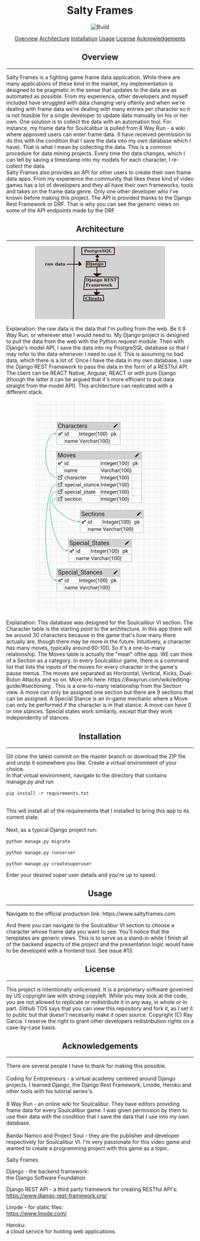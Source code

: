 <h1 align="center">Salty Frames</h1>
<p align="center">
    <img src="https://img.shields.io/github/issues/RayGar7/SaltyFramesAPI" alt="Build">
</p>
<p align="center">
    <a href="#overview">Overview</a>
    <a href="#architecture">Architecture</a>
    <a href="#installation">Installation</a>
    <a href="#usage">Usage</a>
    <a href="#license">License</a>
    <a href="#acknowledgements">Acknowledgements</a>
</p>

<h2 align="center">Overview</h2>
<hr>
<p>Salty Frames is a fighting game frame data application. While there are many applications of these kind in the market, my implementation is designed to be pragmatic in the sense that updates to the data are as automated as possible. From my experience, other developers and myself included have struggled with data changing very oftenly and when we're dealing with frame data we're dealing with many entries per character so it is not feasible for a single developer to update data manually on his or her own. One solution is to collect the data with an automation tool. For instance, my frame data for Soulcalibur is pulled from 8 Way Run - a wiki where approved users can enter frame data. (I have received permission to do this with the condition that I save the data into my own database which I have). That is what I mean by collecting the data. This is a common procedure for data mining projects. Every time the data changes, which I can tell by saving a timestamp into my models for each character, I re-collect the data. <br> Salty Frames also provides an API for other users to create their own frame data apps. From my experience the community that likes these kind of video games has a lot of developers and they all have their own frameworks, tools and takes on the frame data genre. Only one other developer who I've known before making this project. The API is provided thanks to the Django Rest Framework or DRF. That is why you can see the generic views on some of the API endpoints made by the DRF.
</p>

<h2 align="center">Architecture</h2>
<hr>
<p align="center">
<img src="architecture-diagram.jpg" width="350" title="hover text">
</p>
<p>Explanation: the raw data is the data that I'm pulling from the web. Be it 8 Way Run, or wherever else I would need to. My Django project is designed to pull the data from the web with the Python request module. Then with Django's model API, I save the data into my PostgreSQL database so that I may refer to the data whenever I need to use it. This is assuming no bad data, which there is a lot of. Once I have the data in my own database, I use the Django REST Framework to pass the data in the form of a RESTful API. The client can be REACT Native, Angular, REACT or with pure Django (though the latter it can be argued that it's more efficient to pull data straight from the model API). This architecture can replicated with a different stack.</p>
<p align="center">
<img src="db_design.png" width="350" title="hover text">
</p>
<p>Explanation: This database was designed for the Soulcalibur VI section. The Character table is the starting point to the architecture. In this app there will be around 30 characters because in the game that's how many there actually are, though there may be more in the future. Intuitively, a character has many moves, typically around 60-100. So it's a one-to-many relationship. The Moves table is actually the "meat" ofthe app. WE can think of a Section as a category. In every Soulcalibur game, there is a command list that lists the inputs of the moves for every character in the game's pause menus. The moves are separated as Horizontal, Vertical, Kicks, Dual-Buton Attacks and so on. More info here: https://8wayrun.com/wiki/editing-guide/#sectioning . This is a one-to-many relationship from the Section view. A move can only be assigned one section but there are 9 sections that can be assigned. A Special Stance is an in-game mechanic where a Move can only be performed if the character is in that stance. A move can have 0 or one stances. Special states work similarily, except that they work independently of stances.</p>

<h2 align="center">Installation</h2>
<hr>
Git clone the latest commit on the master branch or download the ZIP file and unzip it somewhere you like. Create a virtual environment of your choice. <br>In that virtual environment, navigate to the directory that contains manage.py and run

```
pip install -r requirements.txt
```

<br>This will install all of the requirements that I installed to bring this app to its current state. <br><br>Next, as a typical Django project run:

```
python manage.py migrate
```

```
python manage.py runserver
```

```
python manage.py createsuperuser
```

Enter your desired super user details and you're up to speed.

<h2 align="center">Usage</h2>
<hr>
Navigate to the official production link:
https://www.saltyframes.com

And there you can navigate to the Soulcalibur VI section to choose a character whose frame data you want to see. You'll notice that the templates are generic views. This is to serve as a stand-in while I finish all of the backend aspects of the project and the presentation logic would have to be developed with a frontend tool. See issue #13.


<h2 align="center">License</h2>
<hr>
<p>
This project is intentionally unlicensed. It is a proprietary software governed by US copyright law with strong copyleft. While you may look at the code, you are not allowed to replicate or redistribute it in any way, in whole or in part. Github TOS says that you can view this repository and fork it, as I set it to public but that doesn't necesarily make it open source. Copyright (C) Ray Garcia. I reserve the right to grant other developers redistribution rights on a case-by-case basis.
</p>

<h2 align="center">Acknowledgements</h2>
<hr>
<p>There are several people I have to thank for making this possible.<br><br>Coding for Entrpreneurs - a virtual academy centered around Django projects. I learned Django, the Django Rest Framework, Linode, Heroku and other tools with his tutorial series's.<br><br>8 Way Run - an online wiki for Soulcalibur. They have editors providing frame data for every Soulcalibur game. I was given permission by them to use their data with the condition that I save the data that I use into my own database. <br><br>Bandai Namco and Project Soul - they are the publisher and developer respectively for Soulcalibur VI. I'm very passionate for this video game and wanted to create a programming project with this game as a topic.</p>

Salty Frames


Django - the backend framework:<br>
the Django Software Foundation


Django REST API - a third party framework for creating RESTful API's:<br>
https://www.django-rest-framework.org/


Linode - for static files:<br>
https://www.linode.com/

Heroku:<br>
a cloud service for hosting web applications. 
